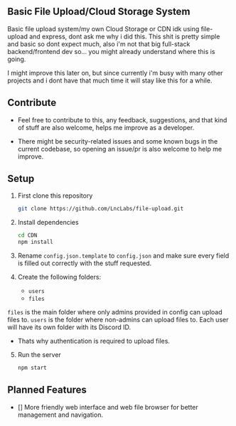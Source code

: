 ## Basic File Upload/Cloud Storage System

Basic file upload system/my own Cloud Storage or CDN idk using file-upload and express, dont ask me why i did this. This shit is pretty simple and basic so dont expect much, also i'm not that big full-stack backend/frontend dev so... you might already understand where this is going.

I might improve this later on, but since currently i'm busy with many other projects and i dont have that much time it will stay like this for a while.

## Contribute

- Feel free to contribute to this, any feedback, suggestions, and that kind of stuff are also welcome, helps me improve as a developer.

- There might be security-related issues and some known bugs in the current codebase, so opening an issue/pr is also welcome to help me improve.

## Setup

1. First clone this repository

    ```bash
    git clone https://github.com/LncLabs/file-upload.git
    ```

2. Install dependencies

    ```bash
    cd CDN
    npm install
    ```

3. Rename `config.json.template` to `config.json` and make sure every field is filled out correctly with the stuff requested.

4. Create the following folders:

    - `users`
    - `files`

`files` is the main folder where only admins provided in config can upload files to.
`users` is the folder where non-admins can upload files to. Each user will have its own folder with its Discord ID.

- Thats why authentication is required to upload files.

5. Run the server

    ```bash
    npm start
    ```

## Planned Features

- [] More friendly web interface and web file browser for better management and navigation.
